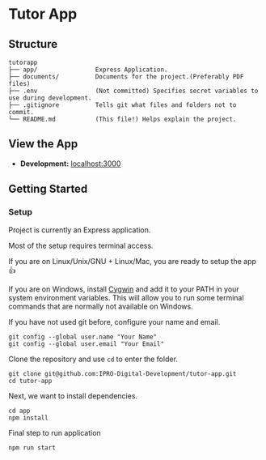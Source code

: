 # Tutor App

## Structure

```
tutorapp
├── app/                Express Application.
├── documents/          Documents for the project.(Preferably PDF files)
├── .env                (Not committed) Specifies secret variables to use during development.
├── .gitignore          Tells git what files and folders not to commit.
└── README.md           (This file!) Helps explain the project.
```



## View the App

- **Development:** [localhost:3000](http://localhost:3000)

## Getting Started 

### Setup

Project is currently an Express application.

Most of the setup requires terminal access.

If you are on Linux/Unix/GNU + Linux/Mac, you are ready to setup the app :thumbsup:

If you are on Windows, install [Cygwin](https://www.cygwin.com) and add it to your PATH in your system environment variables. This will allow you to run some terminal commands that are normally not available on Windows.

If you have not used git before, configure your name and email.

```
git config --global user.name "Your Name"
git config --global user.email "Your Email"
```

Clone the repository and use `cd` to enter the folder. 

```
git clone git@github.com:IPRO-Digital-Development/tutor-app.git
cd tutor-app
```

Next, we want to install dependencies.

```
cd app
npm install
```

Final step to run application

```
npm run start
```

